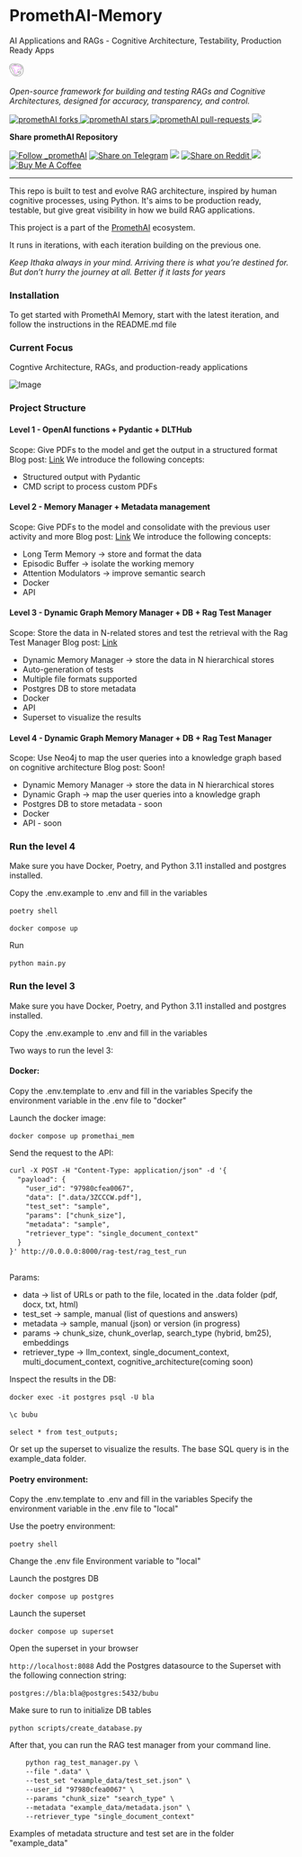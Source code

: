 # PromethAI-Memory

AI Applications and RAGs - Cognitive Architecture, Testability, Production Ready Apps



<p align="left">
  <a href="https://prometh.ai//#gh-light-mode-only">
    <img src="assets/topoteretes_logo.png" width="5%" alt="promethAI logo" />
  </a>

  
</p>

<p align="left"><i>Open-source framework for building and testing RAGs and Cognitive Architectures, designed for accuracy, transparency, and control.</i></p>

<p align="left">
<a href="https://github.com/topoteretes/PromethAI-Memory/fork" target="blank">
<img src="https://img.shields.io/github/forks/topoteretes/PromethAI-Memory?style=for-the-badge" alt="promethAI forks"/>
</a>

<a href="https://github.com/topoteretes/PromethAI-Backend/stargazers" target="blank">
<img src="https://img.shields.io/github/stars/topoteretes/PromethAI-Memory?style=for-the-badge" alt="promethAI stars"/>
</a>
<a href="https://github.com/topoteretes/PromethAI-Backend/pulls" target="blank">
<img src="https://img.shields.io/github/issues-pr/topoteretes/PromethAI-Memory?style=for-the-badge" alt="promethAI pull-requests"/>
</a>
<a href='https://github.com/topoteretes/PromethAI-Backend/releases'>
<img src='https://img.shields.io/github/release/topoteretes/PromethAI-Memory?&label=Latest&style=for-the-badge'>
</a>

</p>

[//]: # (<p align="center"><b>Follow PromethAI </b></p>)

[//]: # (<p align="center">)

[//]: # (<a href="https://twitter.com/_promethAI" target="blank">)

[//]: # (<img src="https://img.shields.io/twitter/follow/_promethAI?label=Follow: _promethAI&style=social" alt="Follow _promethAI"/>)

[//]: # (</a>)

[//]: # (<p align="center">)

[//]: # (<a href="https://prometh.ai" target="_blank"><img src="https://img.shields.io/twitter/url?label=promethAI Website&logo=website&style=social&url=https://github.com/topoteretes/PromethAI-Memory"/></a>)

[//]: # (<p align="center">)

[//]: # (<a href="https://www.youtube.com/@_promethAI" target="_blank"><img src="https://img.shields.io/twitter/url?label=Youtube&logo=youtube&style=social&url=https://github.com/topoteretes/PromethAI-Memory"/></a>)

[//]: # (</p>)


<p align="left"><b>Share promethAI Repository</b></p>

<p align="left">

<a href="https://twitter.com/intent/tweet?text=Check%20this%20GitHub%20repository%20out.%20promethAI%20-%20Let%27s%20you%20easily%20build,%20manage%20and%20run%20useful%20autonomous%20AI%20agents.&url=https://github.com/topoteretes/PromethAI-Backend-Backend&hashtags=promethAI,AGI,Autonomics,future" target="blank">
<img src="https://img.shields.io/twitter/follow/_promethAI?label=Share Repo on Twitter&style=social" alt="Follow _promethAI"/></a> 
<a href="https://t.me/share/url?text=Check%20this%20GitHub%20repository%20out.%20promethAI%20-%20Let%27s%20you%20easily%20build,%20manage%20and%20run%20useful%20autonomous%20AI%20agents.&url=https://github.com/topoteretes/PromethAI-Backend" target="_blank"><img src="https://img.shields.io/twitter/url?label=Telegram&logo=Telegram&style=social&url=https://github.com/topoteretes/PromethAI-Backend" alt="Share on Telegram"/></a>
<a href="https://api.whatsapp.com/send?text=Check%20this%20GitHub%20repository%20out.%20promethAI%20-%20Let's%20you%20easily%20build,%20manage%20and%20run%20useful%20autonomous%20AI%20agents.%20https://github.com/topoteretes/PromethAI-Backend"><img src="https://img.shields.io/twitter/url?label=whatsapp&logo=whatsapp&style=social&url=https://github.com/topoteretes/PromethAI-Backend" /></a> <a href="https://www.reddit.com/submit?url=https://github.com/topoteretes/PromethAI-Backend&title=Check%20this%20GitHub%20repository%20out.%20promethAI%20-%20Let's%20you%20easily%20build,%20manage%20and%20run%20useful%20autonomous%20AI%20agents.
" target="blank">
<img src="https://img.shields.io/twitter/url?label=Reddit&logo=Reddit&style=social&url=https://github.com/topoteretes/PromethAI-Backend" alt="Share on Reddit"/>
</a> <a href="mailto:?subject=Check%20this%20GitHub%20repository%20out.&body=promethAI%20-%20Let%27s%20you%20easily%20build,%20manage%20and%20run%20useful%20autonomous%20AI%20agents.%3A%0Ahttps://github.com/topoteretes/PromethAI-Backend" target="_blank"><img src="https://img.shields.io/twitter/url?label=Gmail&logo=Gmail&style=social&url=https://github.com/topoteretes/PromethAI-Backend"/></a> <a href="https://www.buymeacoffee.com/promethAI" target="_blank"><img src="https://cdn.buymeacoffee.com/buttons/default-orange.png" alt="Buy Me A Coffee" height="23" width="100" style="border-radius:1px"></a>

</p>

<hr>





This repo is built to test and evolve RAG architecture, inspired by human cognitive processes, using Python. It's aims to be production ready, testable, but give great visibility in how we build RAG applications.

This project is a part of the [PromethAI](https://prometh.ai/) ecosystem.

It runs in iterations, with each iteration building on the previous one.

_Keep Ithaka always in your mind.
Arriving there is what you’re destined for.
But don’t hurry the journey at all.
Better if it lasts for years_


### Installation

To get started with PromethAI Memory, start with the latest iteration, and follow the instructions in the README.md file

### Current Focus

Cogntive Architecture, RAGs, and production-ready applications

![Image](https://github.com/topoteretes/PromethAI-Memory/blob/main/Dashboard_example.png)

### Project Structure

#### Level 1 - OpenAI functions + Pydantic + DLTHub
Scope: Give PDFs to the model and get the output in a structured format
Blog post: [Link](https://prometh.ai/promethai-memory-blog-post-one)
We introduce the following concepts:
- Structured output with Pydantic
- CMD script to process custom PDFs
#### Level 2 - Memory Manager + Metadata management
Scope: Give PDFs to the model and consolidate with the previous user activity and more
Blog post: [Link](https://www.notion.so/topoteretes/Going-beyond-Langchain-Weaviate-Level-2-towards-Production-98ad7b915139478992c4c4386b5e5886?pvs=4)
We introduce the following concepts:

- Long Term Memory -> store and format the data
- Episodic Buffer -> isolate the working memory
- Attention Modulators -> improve semantic search
- Docker
- API

#### Level 3 - Dynamic Graph Memory Manager + DB + Rag Test Manager
Scope: Store the data in N-related stores and test the retrieval with the Rag Test Manager
Blog post: [Link](https://topoteretes.notion.site/Going-beyond-Langchain-Weaviate-Level-3-towards-production-e62946c272bf412584b12fbbf92d35b0?pvs=4)
- Dynamic Memory Manager -> store the data in N hierarchical stores
- Auto-generation of tests
- Multiple file formats supported
- Postgres DB to store metadata
- Docker
- API
- Superset to visualize the results

#### Level 4 - Dynamic Graph Memory Manager + DB + Rag Test Manager
Scope: Use Neo4j to map the user queries into a knowledge graph based on cognitive architecture
Blog post: Soon!
- Dynamic Memory Manager -> store the data in N hierarchical stores
- Dynamic Graph -> map the user queries into a knowledge graph
- Postgres DB to store metadata - soon
- Docker
- API - soon

### Run the level 4

Make sure you have Docker, Poetry, and Python 3.11 installed and postgres installed.

Copy the .env.example to .env and fill in the variables

``` poetry shell ```

```docker compose up   ```

Run 

``` python main.py ``` 



### Run the level 3 

Make sure you have Docker, Poetry, and Python 3.11 installed and postgres installed.

Copy the .env.example to .env and fill in the variables


Two ways to run the level 3:

#### Docker: 

Copy the .env.template to .env and fill in the variables
Specify the environment variable in the .env file to "docker"




Launch the docker image:

```docker compose up promethai_mem  ```

Send the request to the API:

```
curl -X POST -H "Content-Type: application/json" -d '{
  "payload": {
    "user_id": "97980cfea0067",
    "data": [".data/3ZCCCW.pdf"],
    "test_set": "sample",
    "params": ["chunk_size"],
    "metadata": "sample",
    "retriever_type": "single_document_context"
  }
}' http://0.0.0.0:8000/rag-test/rag_test_run
 
```
Params:

- data -> list of URLs or path to the file, located in the .data folder (pdf, docx, txt, html)
- test_set -> sample, manual (list of questions and answers)
- metadata -> sample,  manual (json) or version (in progress)
- params -> chunk_size, chunk_overlap, search_type (hybrid, bm25), embeddings
- retriever_type -> llm_context, single_document_context, multi_document_context, cognitive_architecture(coming soon)

Inspect the results in the DB:

``` docker exec -it postgres psql -U bla ```

``` \c bubu ```

``` select * from test_outputs; ```

Or set up the superset to visualize the results.
The base SQL query is in the example_data folder.



#### Poetry environment: 


Copy the .env.template to .env and fill in the variables
Specify the environment variable in the .env file to "local"

Use the poetry environment:

``` poetry shell ```

Change the .env file Environment variable to "local"

Launch the postgres DB

``` docker compose up postgres ```

Launch the superset

``` docker compose up superset ```

Open the superset in your browser

``` http://localhost:8088 ```
Add the  Postgres datasource to the Superset with the following connection string:
    
``` postgres://bla:bla@postgres:5432/bubu ```

Make sure to run to initialize DB tables

``` python scripts/create_database.py ```

After that, you can run the RAG test manager from your command line.


``` 
    python rag_test_manager.py \
    --file ".data" \
    --test_set "example_data/test_set.json" \
    --user_id "97980cfea0067" \
    --params "chunk_size" "search_type" \
    --metadata "example_data/metadata.json" \
    --retriever_type "single_document_context"

```

Examples of metadata structure and test set are in the folder "example_data"




